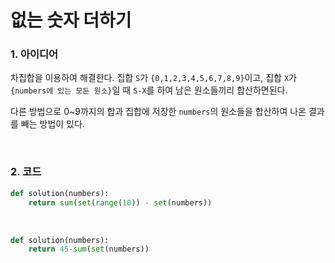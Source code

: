 # 없는 숫자 더하기

### 1. 아이디어

차집합을 이용하여 해결한다. 집합 `S`가 `{0,1,2,3,4,5,6,7,8,9}`이고, 집합 `X`가 `{numbers에 있는 모든 원소}`일 때 `S-X`를 하여 남은 원소들끼리 합산하면된다.<br/>

다른 방법으로 0~9까지의 합과 집합에 저장한 `numbers`의 원소들을 합산하여 나온 결과를 빼는 방법이 있다.

<br/>

### 2. 코드

```python
def solution(numbers):
    return sum(set(range(10)) - set(numbers))
```

<br/>

```python
def solution(numbers):
    return 45-sum(set(numbers))
```

